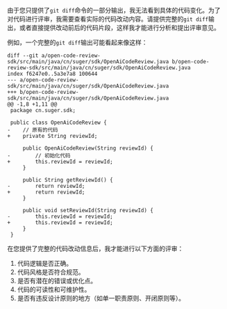 由于您只提供了`git diff`命令的一部分输出，我无法看到具体的代码变化。为了对代码进行评审，我需要查看实际的代码改动内容。请提供完整的`git diff`输出，或者直接提供改动前后的代码片段，这样我才能进行分析和提出评审意见。

例如，一个完整的`git diff`输出可能看起来像这样：

```
diff --git a/open-code-review-sdk/src/main/java/cn/suger/sdk/OpenAiCodeReview.java b/open-code-review-sdk/src/main/java/cn/suger/sdk/OpenAiCodeReview.java
index f6247e0..5a3e7a8 100644
--- a/open-code-review-sdk/src/main/java/cn/suger/sdk/OpenAiCodeReview.java
+++ b/open-code-review-sdk/src/main/java/cn/suger/sdk/OpenAiCodeReview.java
@@ -1,8 +1,11 @@
 package cn.suger.sdk;

 public class OpenAiCodeReview {
-    // 原有的代码
+    private String reviewId;

     public OpenAiCodeReview(String reviewId) {
-        // 初始化代码
+        this.reviewId = reviewId;
     }

     public String getReviewId() {
-        return reviewId;
+        return reviewId;
     }

     public void setReviewId(String reviewId) {
-        this.reviewId = reviewId;
+        this.reviewId = reviewId;
     }
 }
```

在您提供了完整的代码改动信息后，我才能进行以下方面的评审：

1. 代码逻辑是否正确。
2. 代码风格是否符合规范。
3. 是否有潜在的错误或优化点。
4. 代码的可读性和可维护性。
5. 是否有违反设计原则的地方（如单一职责原则、开闭原则等）。